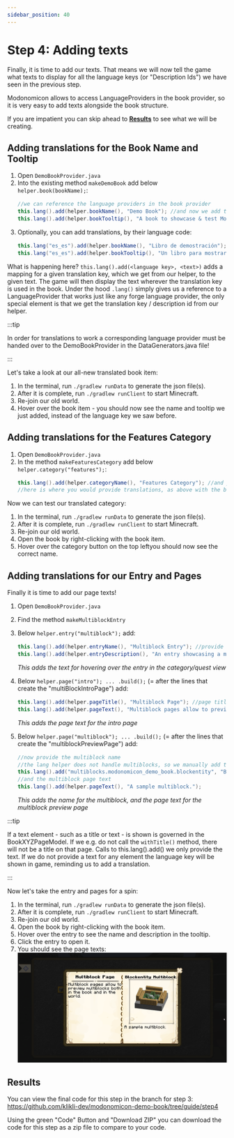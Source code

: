 ```yaml
---
sidebar_position: 40
---
```


# Step 4: Adding texts

Finally, it is time to add our texts. That means we will now tell the game what texts to display for all the language keys (or "Description Ids") we have seen in the previous step. 

Modonomicon allows to access LanguageProviders in the book provider, so it is very easy to add texts alongside the book structure.

If you are impatient you can skip ahead to **[Results](#results)** to see what we will be creating.


## Adding translations for the Book Name and Tooltip

1. Open `DemoBookProvider.java`
2. Into the existing method `makeDemoBook` add below `helper.book(bookName);`:
   ```java
   //we can reference the language providers in the book provider
   this.lang().add(helper.bookName(), "Demo Book"); //and now we add the actual textual book name
   this.lang().add(helper.bookTooltip(), "A book to showcase & test Modonomicon features."); //and the tooltip text
   ```
3. Optionally, you can add translations, by their language code:
   ```java
   this.lang("es_es").add(helper.bookName(), "Libro de demostración");
   this.lang("es_es").add(helper.bookTooltip(), "Un libro para mostrar y probar las funciones de Modonomicon."); 
   ```


What is happening here? `this.lang().add(<language key>, <text>)` adds a mapping for a given translation key, which we get from our helper, to the given text. The game will then display the text wherever the translation key is used in the book. Under the hood `.lang()` simply gives us a reference to a LanguageProvider that works just like any forge language provider, the only special element is that we get the translation key / description id from our helper. 

:::tip

In order for translations to work a corresponding language provider must be handed over to the DemoBookProvider in the DataGenerators.java file!

::: 

Let's take a look at our all-new translated book item:

1. In the terminal, run `./gradlew runData` to generate the json file(s).
2. After it is complete, run `./gradlew runClient` to start Minecraft.
3. Re-join our old world.
4. Hover over the book item - you should now see the name and tooltip we just added, instead of the language key we saw before.

## Adding translations for the Features Category

1. Open `DemoBookProvider.java`
2. In the method `makeFeaturesCategory` add below `helper.category("features");`: 
   ```java
   this.lang().add(helper.categoryName(), "Features Category"); //and provide the category name text
   //here is where you would provide translations, as above with the book name and tooltip
   ```

Now we can test our translated category:

1. In the terminal, run `./gradlew runData` to generate the json file(s).
2. After it is complete, run `./gradlew runClient` to start Minecraft.
3. Re-join our old world.
4. Open the book by right-clicking with the book item.
5. Hover over the category button on the top leftyou should now see the correct name.

## Adding translations for our Entry and Pages

Finally it is time to add our page texts!

1. Open `DemoBookProvider.java`
2. Find the method `makeMultiblockEntry`
3. Below `helper.entry("multiblock");` add: 
   ```java
   this.lang().add(helper.entryName(), "Multiblock Entry"); //provide the entry name
   this.lang().add(helper.entryDescription(), "An entry showcasing a multiblock."); //and description
   ```
   *This adds the text for hovering over the entry in the category/quest view* 

4. Below `helper.page("intro"); ... .build();` (= after the lines that create the "multiBlockIntroPage") add: 
   ```java
   this.lang().add(helper.pageTitle(), "Multiblock Page"); //page title
   this.lang().add(helper.pageText(), "Multiblock pages allow to preview multiblocks both in the book and in the world."); //page text
   ```
   *This adds the page text for the intro page* 


4. Below `helper.page("multiblock"); ... .build();` (= after the lines that create the "multiblockPreviewPage") add: 
   ```java
   //now provide the multiblock name
   //the lang helper does not handle multiblocks, so we manually add the same key we provided in the DemoBookProvider
   this.lang().add("multiblocks.modonomicon_demo_book.blockentity", "Blockentity Multiblock.");
   //and the multiblock page text
   this.lang().add(helper.pageText(), "A sample multiblock.");
   ```
   *This adds the name for the multiblock, and the page text for the multiblock preview page* 

:::tip 

If a text element - such as a title or text - is shown is governed in the BookXYZPageModel. If we e.g. do not call the `withTitle()` method, there will not be a title on that page. Calls to this.lang().add() we only provide the text. If we do not provide a text for any element the language key will be shown in game, reminding us to add a translation.

::: 

Now let's take the entry and pages for a spin:

1. In the terminal, run `./gradlew runData` to generate the json file(s).
2. After it is complete, run `./gradlew runClient` to start Minecraft.
3. Re-join our old world.
4. Open the book by right-clicking with the book item.
5. Hover over the entry to see the name and description in the tooltip.
6. Click the entry to open it.
7. You should see the page texts:
   ![Entry Texts](/img/docs/getting-started/step4-add-entry-texts.png)

## Results


You can view the final code for this step in the branch for step 3: https://github.com/klikli-dev/modonomicon-demo-book/tree/guide/step4 

Using the green "Code" Button and "Download ZIP" you can download the code for this step as a zip file to compare to your code.
